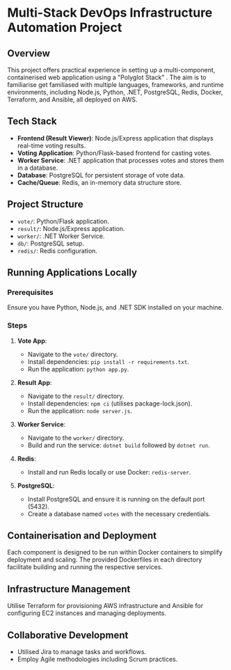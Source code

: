 
# Multi-Stack DevOps Infrastructure Automation Project

## Overview

This project offers practical experience in setting up a multi-component, containerised web application using a "Polyglot Stack" . The aim is to familiarise get familiased with multiple languages, frameworks, and runtime environments, including Node.js, Python, .NET, PostgreSQL, Redis, Docker, Terraform, and Ansible, all deployed on AWS.



## Tech Stack

- **Frontend (Result Viewer)**: Node.js/Express application that displays real-time voting results.
- **Voting Application**: Python/Flask-based frontend for casting votes.
- **Worker Service**: .NET application that processes votes and stores them in a database.
- **Database**: PostgreSQL for persistent storage of vote data.
- **Cache/Queue**: Redis, an in-memory data structure store.
## Project Structure
- `vote/`: Python/Flask application.
- `result/`: Node.js/Express application.
- `worker/`: .NET Worker Service.
- `db/`: PostgreSQL setup.
- `redis/`: Redis configuration.

## Running Applications Locally
### Prerequisites
Ensure you have Python, Node.js, and .NET SDK installed on your machine.
### Steps
1. **Vote App**:
   - Navigate to the `vote/` directory.
   - Install dependencies: `pip install -r requirements.txt`.
   - Run the application: `python app.py`.

2. **Result App**:
   - Navigate to the `result/` directory.
   - Install dependencies: `npm ci` (utilises package-lock.json).
   - Run the application: `node server.js`.

3. **Worker Service**:
   - Navigate to the `worker/` directory.
   - Build and run the service: `dotnet build` followed by `dotnet run`.

4. **Redis**:
   - Install and run Redis locally or use Docker: `redis-server`.

5. **PostgreSQL**:
   - Install PostgreSQL and ensure it is running on the default port (5432).
   - Create a database named `votes` with the necessary credentials.
## Containerisation and Deployment
Each component is designed to be run within Docker containers to simplify deployment and scaling. The provided Dockerfiles in each directory facilitate building and running the respective services. 
## Infrastructure Management
Utilise Terraform for provisioning AWS infrastructure and Ansible for configuring EC2 instances and managing deployments.

## Collaborative Development
- Utilised Jira to manage tasks and workflows.
- Employ Agile methodologies including Scrum practices.

